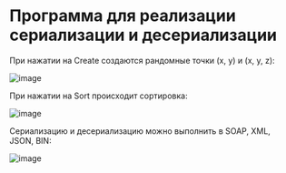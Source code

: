 # Программа для реализации сериализации и десериализации
При нажатии на Create создаются рандомные точки (x, y) и (x, y, z):

![image](https://user-images.githubusercontent.com/56022576/205115467-a087b08c-bc09-4f89-ad7f-5a8695c68c35.png)

При нажатии на Sort происходит сортировка:

![image](https://user-images.githubusercontent.com/56022576/205115699-a6813895-f9bd-4c1e-80f7-5e4b148dc913.png)

Сериализацию и десериализацию можно выполнить в SOAP, XML, JSON, BIN:

![image](https://user-images.githubusercontent.com/56022576/205116085-bb793001-3adc-43d6-bd81-b76f1048c997.png)
